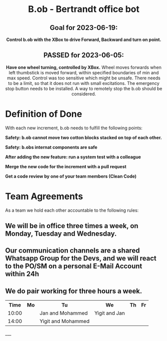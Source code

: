 <!-- Variables -->
<div style="text-align: center;">
  <h1>B.ob - Bertrandt office bot</h1>
<h2>Goal for 2023-06-19:<br></h2>
<strong>Control b.ob with the XBox to drive Forward, Backward and turn on point.</strong>

<h2>PASSED for 2023-06-05:<br></h2>
<strong>Have one wheel turning, controlled by XBox.</strong>
Wheel moves forwards when left thumbstick is moved forward, within specified boundaries of min and max speed.
Control was too sensitive which might be unsafe. There needs to be a limit, so that it does not run with small excitations. The emergency stop button needs to be installed.
  A way to remotely stop the b.ob should be considered.
</div>

<h1>Definition of Done</h1>
With each new increment, b.ob needs to fulfill the following points:</p>
<strong>Safety: b.ob cannot move two cotton blocks stacked on top of each other.</strong></p>
<strong>Safety: b.obs internat components are safe</strong></p>
<strong>After adding the new feature: run a system test with a colleague</strong></p>
<strong>Merge the new code for the increment with a pull request</strong></p>
<strong>Get a code review by one of your team members (Clean Code)</strong></p>
<h1>Team Agreements</h1>
As a team we hold each other accountable to the following rules:<p>
  <h2>We will be in office three times a week, on Monday, Tuesday and Wednesday.</h2>
  <h2>Our communication channels are a shared Whatsapp Group for the Devs, and we will react to the PO/SM on a personal E-Mail Account within 24h</h2>
  <h2>We do pair working for three hours a week.</h2>
  <table>
  <tr>
  <th>Time</th>
  <th>Mo</th>
  <th>Tu</th>
  <th>We</th>
  <th>Th</th>
  <th>Fr</th>
  </tr>
  <tr>
    <td>10:00</td>
    <td></td>
    <td>Jan and Mohammed</td>
    <td>Yigit and Jan</td>
    <td></td>
    <td></td>
  </tr>
    <tr>
    <td>14:00</td>
    <td></td>
    <td>Yigit and Mohammed</td>
    <td></td>
    <td></td>
    <td></td>
  </tr>
    </table>
___


